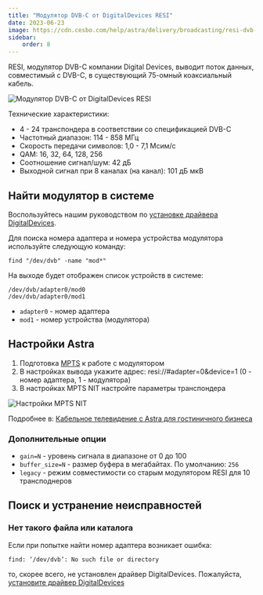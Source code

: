 ```yaml
---
title: "Модулятор DVB-C от DigitalDevices RESI"
date: 2023-06-23
image: https://cdn.cesbo.com/help/astra/delivery/broadcasting/resi-dvb-c-modulator/resi.png
sidebar:
    order: 8
---
```


RESI, модулятор DVB-C компании Digital Devices, выводит поток данных, совместимый с DVB-C, в существующий 75-омный коаксиальный кабель.

![Модулятор DVB-C от DigitalDevices RESI](https://cdn.cesbo.com/help/astra/delivery/broadcasting/resi-dvb-c-modulator/resi.png)

Технические характеристики:

- 4 - 24 транспондера в соответствии со спецификацией DVB-C
- Частотный диапазон: 114 - 858 МГц
- Скорость передачи символов: 1,0 - 7,1 Мсим/с
- QAM: 16, 32, 64, 128, 256
- Соотношение сигнал/шум: 42 дБ
- Выходной сигнал при 8 каналах (на канал): 101 дБ мкВ

## Найти модулятор в системе[](https://help.cesbo.com/astra/delivery/hardware/resi-dvb-c-modulator#find-modulator-in-system)

Воспользуйтесь нашим руководством по [установке драйвера DigitalDevices](https://help.cesbo.com/misc/tools-and-utilities/dvb/dd-driver).

Для поиска номера адаптера и номера устройства модулятора используйте следующую команду:

```
find "/dev/dvb" -name "mod*"
```

На выходе будет отображен список устройств в системе:

```
/dev/dvb/adapter0/mod0
/dev/dvb/adapter0/mod1
```

- `adapter0` - номер адаптера
- `mod1` - номер устройства (модулятора)

## Настройки Astra[](https://help.cesbo.com/astra/delivery/hardware/resi-dvb-c-modulator#astra-settings)

1. Подготовка [MPTS](https://help.cesbo.com/astra/delivery/broadcasting/mpts-settings) к работе с модулятором
2. В настройках вывода укажите адрес: resi://#adapter=0&device=1 (0 - номер адаптера, 1 - модулятора)
3. В настройках MPTS NIT настройте параметры транспондера

![Настройки MPTS NIT](https://cdn.cesbo.com/help/astra/delivery/broadcasting/resi-dvb-c-modulator/mpts-nit.png)

Подробнее в: [Кабельное телевидение с Astra для гостиничного бизнеса](https://help.cesbo.com/astra/getting-started/use-cases/cable-television-with-astra-for-hospitality-industry)

### Дополнительные опции

- `gain=N` - уровень сигнала в диапазоне от 0 до 100
- `buffer_size=N` - размер буфера в мегабайтах. По умолчанию: `256`
- `legacy` - режим совместимости со старым модулятором RESI для 10 трансподнеров

## Поиск и устранение неисправностей[](https://help.cesbo.com/astra/delivery/hardware/resi-dvb-c-modulator#troubleshooting)

### Нет такого файла или каталога

Если при попытке найти номер адаптера возникает ошибка:

```
find: ‘/dev/dvb’: No such file or directory
```

то, скорее всего, не установлен драйвер DigitalDevices. Пожалуйста, [установите драйвер DigitalDevices](https://help.cesbo.com/misc/tools-and-utilities/dvb/dd-driver)
